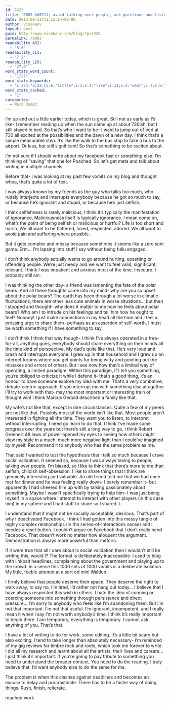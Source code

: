 ```yaml
---
id: 7425
title: '0083 &#8211; avoid talking over people, ask questions and listen instead'
date: 2013-08-21T11:15:14+00:00
author: visakanv
layout: post
guid: http://www.visakanv.com/blog/?p=7425
permalink: /0083
readability_ARI:
  - "5.5"
readability_CLI:
  - "7.2"
readability_LIX:
  - "27.6"
word_stats_word_count:
  - "1227"
word_stats_keywords:
  - 's:374:"a:22:{s:6:"little";i:3;s:4:"like";i:11;s:4:"want";i:7;s:5:"think";i:16;s:8:"facebook";i:4;s:7:"writing";i:3;s:7:"thought";i:3;s:7:"because";i:6;s:4:"just";i:5;s:7:"selfish";i:3;s:6:"people";i:5;s:4:"feel";i:3;s:4:"time";i:5;s:5:"polar";i:3;s:5:"bears";i:3;s:5:"share";i:4;s:5:"worth";i:3;s:4:"work";i:4;s:9:"important";i:4;s:4:"need";i:4;s:6:"really";i:4;s:7:"believe";i:3;}";'
word_stats_cached:
  - "1"
categories:
  - Word Vomit
---
```

I&#8217;m up and out a little earlier today, which is great. Still not as early as I&#8217;d like- I remember reading up when the sun came up at about 730ish, but I still stayed in bed. So that&#8217;s who I want to be- I want to jump out of bed at 730 all excited at the possibilities and the dawn of a new day. I think that&#8217;s a simple measurable step. It&#8217;s like the walk to the bus stop to take a bus to the airport. Or less, but still significant! So that&#8217;s something to be excited about.

I&#8217;m not sure if I should write about my facebook fast or something else. I&#8217;m thinking of &#8220;saving&#8221; that one for Poached. So let&#8217;s get meta and talk about writing in multiple channels.

Before that- I was looking at my past few vomits on my blog and thought whoa, that&#8217;s quite a lot of text.

I was always known by my friends as the guy who talks too much, who rudely interjects and interrupts everybody because he got so much to say, or because he&#8217;s ignorant and stupid, or because he&#8217;s just selfish.

I think selfishness is rarely malicious, I think it&#8217;s typically the manifestation of ignorance. Maliciousness itself is typically ignorance. I mean come on, what&#8217;s the point of being selfish or malicious or hurtful? Life is too short and harsh. We all want to be flattered, loved, respected, adored. We all want to avoid pain and suffering where possible.

But it gets complex and messy because sometimes it seems like a zero sum game. Erm&#8230; I&#8217;m lapsing into stuff I say without being fullu engaged.

I don&#8217;t think anybody actually wants to go around hurting, upsetting or offending people. We&#8217;re just needy and we want to feel valid, significant, relevant. I think I was impatient and anxious most of the time. Insecure. I probably still am. 

I was thinking the other day- a friend was lamenting the fate of the polar bears. And all these thoughts came into my mind- why are you so upset about the polar bears? The earth has been through a lot worse in climatic fluctuations, there are other less cute animals in worse situations&#8230; but then I stopped and thought- why does it matter to me how he feels about polar bears? Who am I to intrude on his feelings and tell him how he ought to feel? Nobody! I just make connections in my head all the time and I feel a pressing urge to share them- perhaps as an assertion of self-worth, I must be worth something if I have something to say.

I don&#8217;t think I think that way though- I think I&#8217;ve always operated in a free-for-all, anything goes, everybody should share everything on their minds all the time kind of perspective. My dad&#8217;s quite like that. He&#8217;s very loud and brash and interrupts everyone. I grew up in that household and I grew up on internet forums where you get points for being witty and pointing out the mistakes and errors of others. But I see now how that&#8217;s a limited way of operating, a limited paradigm. Within this paradigm, if I tell you something, you&#8217;re obliged to criticize it while I defend it- that&#8217;s a good thing, it&#8217;s an honour to have someone explore my idea with me. That&#8217;s a very combative, debate-centric approach. If you interrupt me with something else altogether I&#8217;ll try to work with that- may the most important or interesting train of thought win! I think Marcus Geduld described a family like that.

My wife&#8217;s not like that, except in dire circunstances. Quite a few of my peers are not like that. Possibly most of the world isn&#8217;t like that. Most people aren&#8217;t interested in fighting all the time. They want you to listen, to interpret without interrupting. I need go learn to do that. I think I&#8217;ve made some progress over the years but there&#8217;s still a long way to go. I think Robert Greene&#8217;s 48 laws of power opened my eyes to seeing how others might view my style in a much, much more negative light than I could&#8217;ve imagined by myself. Recommend it to anybody who has the same problem as me.

That said I wanted to test the hypothesis that I talk so much because I crave social validation. It seemed so, because I was always taking to people, talking over people. I&#8217;m biased, so I like to think that there&#8217;s more to me than selfish, childish self-obsession. I like to share things that I think are genuinely interesting and valuable. An old friend told me that we had once met for dinner and he was feeling really down- I barely remember it- but apparently I had cheered him up with by talking passionately about something. Maybe I wasn&#8217;t specifically trying to help him- I was just being myself in a space where I attempt to interact with other players (in this case him) in my sphere and I had stuff to share so I shared it.

I understand that it might not be socially acceptable, desirous. That&#8217;s part of why I deactivated Facebook. I think I had gotten into this messy tangle of highly complex relationships (in the series-of-interactions sense) and I needes a reset button. I couldn&#8217;t argue on Facebook that I don&#8217;t really need Facebook. That doesn&#8217;t work no matter how eloquent the argument. Demonstration is always more powerful than rhetoric.

If it were true that all I care about is social validation then I wouldn&#8217;t still be writing this, would I? The format is deliberately inaccessible. I used to blog with linkbait headlines, complaining about the government and playing up to the crowd. In a sense this 1000 sets of 1000 vomits is a deliberate isolation. My little, feeble attempt at a sort od mini Walden.

I firmly believe that people deserve their space. They deserve the right to walk away, to say no, I&#8217;m tired, I&#8217;d rather not hang out today&#8230; I believe that I have always respected this wish in others. I hate the idea of conning or coercing someone into something through persistence and direct pressure&#8230; I&#8217;m sorry to anybody who feels like I&#8217;m abandoning them. But I&#8217;m not that important. I&#8217;m not that useful. I&#8217;m ignorant, incompetent, and I really mean it when I say I&#8217;m not worth anybody&#8217;s time. I think it&#8217;s really important to begin there. I am temporary, everything is temporary. I cannot ask anything of you. That&#8217;s that.

I have a lot of writing to do for work, some editing. It&#8217;s a little bit scary but also exciting. I tend to take longer than absolutely necessary- I&#8217;m reminded of my gig reviews for timbre rock and roots, which took me forever to write. I did all my research and learnt about all the artists, their lives and careers&#8230; I just think it&#8217;s important. If you&#8217;re going to pay tribute to something you need to understand the broader context. You need to do the reading. I truly believe that. I&#8217;d want anybody else to do the same for me.

The problem is when this clashes against deadlines and becomes an excuse to delay and procrastinate. There has to be a faster way of doing things. Rush, finish, reiterate.

reached work